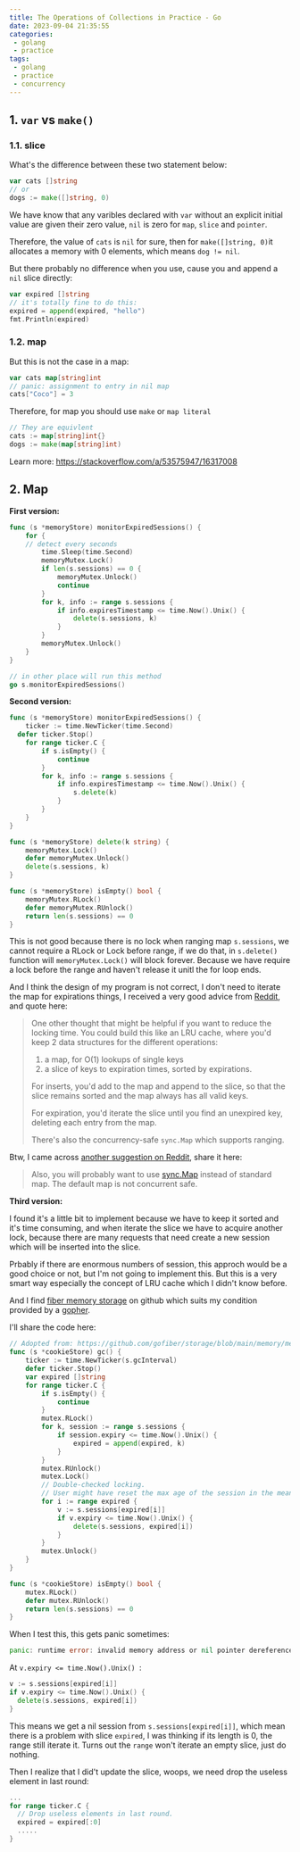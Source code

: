 ```yaml
---
title: The Operations of Collections in Practice - Go
date: 2023-09-04 21:35:55
categories:
 - golang
 - practice
tags:
 - golang
 - practice
 - concurrency
---
```


## 1. `var` vs `make()`

### 1.1. slice

What's the difference between these two statement below:

```go
var cats []string
// or
dogs := make([]string, 0)
```

We have know that any varibles declared with `var` without an explicit initial value are given their zero value, `nil` is zero for `map`, `slice` and `pointer`. 

Therefore, the value of `cats` is `nil` for sure, then for `make([]string, 0)`it allocates a memory with 0 elements, which means `dog != nil`. 

But there probably no difference when you use, cause you and append a `nil` slice directly:

```go
var expired []string
// it's totally fine to do this:
expired = append(expired, "hello")
fmt.Println(expired)
```

### 1.2. map

But this is not the case in a map:

```go
var cats map[string]int
// panic: assignment to entry in nil map
cats["Coco"] = 3
```

Therefore, for map you should use `make` or `map literal`

```go
// They are equivlent
cats := map[string]int{}
dogs := make(map[string]int)
```

Learn more: https://stackoverflow.com/a/53575947/16317008

## 2. Map

**First version:**

```go
func (s *memoryStore) monitorExpiredSessions() {
	for {
    // detect every seconds
		time.Sleep(time.Second)
		memoryMutex.Lock()
		if len(s.sessions) == 0 {
			memoryMutex.Unlock()
			continue
		}
		for k, info := range s.sessions {
			if info.expiresTimestamp <= time.Now().Unix() {
				delete(s.sessions, k)
			}
		}
		memoryMutex.Unlock()
	}
}

// in other place will run this method
go s.monitorExpiredSessions()
```

**Second version:**

```go
func (s *memoryStore) monitorExpiredSessions() {
	ticker := time.NewTicker(time.Second)
  defer ticker.Stop()
	for range ticker.C {
		if s.isEmpty() {
			continue
		}
		for k, info := range s.sessions {
			if info.expiresTimestamp <= time.Now().Unix() {
				s.delete(k)
			}
		}
	}
}

func (s *memoryStore) delete(k string) {
	memoryMutex.Lock()
	defer memoryMutex.Unlock()
	delete(s.sessions, k)
}

func (s *memoryStore) isEmpty() bool {
	memoryMutex.RLock()
	defer memoryMutex.RUnlock()
	return len(s.sessions) == 0
}
```

This is not good because there is no lock when ranging map `s.sessions`, we cannot require a RLock or Lock before range, if we do that, in `s.delete()` function will `memoryMutex.Lock()` will block forever. Because we have require a lock before the range and haven't release it unitl the for loop ends. 

And I think the design of my program is not correct, I don't need to iterate the map for expirations things, I received a very good advice from [Reddit](https://www.reddit.com/r/golang/comments/169cy30/comment/jz3d914/?utm_source=share&utm_medium=web2x&context=3), and quote here:

> One other thought that might be helpful if you want to reduce the locking time. You could build this like an LRU cache, where you'd keep 2 data structures for the different operations:
>
> 1. a map, for O(1) lookups of single keys
> 2. a slice of keys to expiration times, sorted by expirations.
>
> For inserts, you'd add to the map and append to the slice, so that the slice remains sorted and the map always has all valid keys.
>
> For expiration, you'd iterate the slice until you find an unexpired key, deleting each entry from the map.
>
> There's also the concurrency-safe `sync.Map` which supports ranging.

Btw, I came across [another suggestion on Reddit](https://www.reddit.com/r/golang/comments/169cy30/comment/jz4n8fa/?utm_source=share&utm_medium=web2x&context=3), share it here:

> Also, you will probably want to use [sync.Map](https://pkg.go.dev/sync#Map) instead of standard map. The default map is not concurrent safe. 

**Third version:**

I found it's a little bit to implement because we have to keep it sorted and it's time consuming, and when iterate the slice we have to acquire another lock, because there are many requests that need create a new session which will be inserted into the slice. 

Prbably if there are enormous numbers of session, this approch would be a good choice or not, but I'm not going to implement this. But this is a very smart way especially the concept of LRU cache which I didn't know before. 

And I find [fiber memory storage](https://github.com/gofiber/storage/blob/main/memory/memory.go) on github which suits my condition provided by a [gopher](https://www.reddit.com/r/golang/comments/169cy30/comment/jz18tzh/?utm_source=share&utm_medium=web2x&context=3). 

I'll share the code here:

```go
// Adopted from: https://github.com/gofiber/storage/blob/main/memory/memory.go
func (s *cookieStore) gc() {
	ticker := time.NewTicker(s.gcInterval)
	defer ticker.Stop()
	var expired []string
	for range ticker.C {
		if s.isEmpty() {
			continue
		}
		mutex.RLock()
		for k, session := range s.sessions {
			if session.expiry <= time.Now().Unix() {
				expired = append(expired, k)
			}
		}
		mutex.RUnlock()
		mutex.Lock()
		// Double-checked locking.
		// User might have reset the max age of the session in the meantime.
		for i := range expired {
			v := s.sessions[expired[i]]
			if v.expiry <= time.Now().Unix() {
				delete(s.sessions, expired[i])
			}
		}
		mutex.Unlock()
	}
}

func (s *cookieStore) isEmpty() bool {
	mutex.RLock()
	defer mutex.RUnlock()
	return len(s.sessions) == 0
}
```

When I test this, this gets panic sometimes:

```go
panic: runtime error: invalid memory address or nil pointer dereference
```

At `v.expiry <= time.Now().Unix() `:

```go
v := s.sessions[expired[i]]
if v.expiry <= time.Now().Unix() {
  delete(s.sessions, expired[i])
}
```

This means we get a nil session from `s.sessions[expired[i]]`, which mean there is a problem with slice `expired`, I was thinking if its length is 0, the range still iterate it. Turns out the `range` won't iterate an empty slice, just do nothing. 

Then I realize that I did't update the slice, woops, we need drop the useless element in last round:

```go
...
for range ticker.C {
  // Drop useless elements in last round.
  expired = expired[:0]
  .....
}
```







